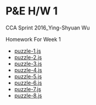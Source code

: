 # P&E H/W 1
CCA Sprint 2016_Ying-Shyuan Wu

Homework For Week 1
- [puzzle-1.js](https://github.com/Ying7930/Programming-and-Electronnic/blob/master/puzzle-1.js)
- [puzzle-2.js](https://github.com/Ying7930/Programming-and-Electronnic/blob/master/puzzle-2.js)
- [puzzle-3.js](https://github.com/Ying7930/Programming-and-Electronnic/blob/master/puzzle-3.js)
- [puzzle-4.js](https://github.com/Ying7930/Programming-and-Electronnic/blob/master/puzzle-4.js)
- [puzzle-5.js](https://github.com/Ying7930/Programming-and-Electronnic/blob/master/puzzle-5.js)
- [puzzle-6.js](https://github.com/Ying7930/Programming-and-Electronnic/blob/master/puzzle-6.js)
- [puzzle-7.js](https://github.com/Ying7930/Programming-and-Electronnic/blob/master/puzzle-7.js)
- [puzzle-8.js](https://github.com/Ying7930/Programming-and-Electronnic/blob/master/puzzle-8.js)
